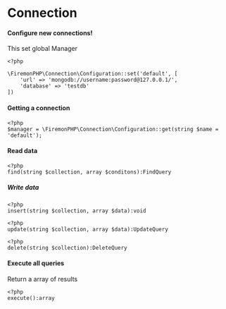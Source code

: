 # Connection
#### Configure new connections!
This set global Manager
```
<?php

\FiremonPHP\Connection\Configuration::set('default', [
    'url' => 'mongodb://username:password@127.0.0.1/',
    'database' => 'testdb'
])
```
#### Getting a connection

```
<?php
$manager = \FiremonPHP\Connection\Configuration::get(string $name = 'default');
```

#### Read data

```
<?php
find(string $collection, array $conditons):FindQuery
```

##### Write data
```
<?php
insert(string $collection, array $data):void

```

```
<?php
update(string $collection, array $data):UpdateQuery
```
```
<?php
delete(string $collection):DeleteQuery

```

#### Execute all queries
Return a array of results
```
<?php
execute():array

```